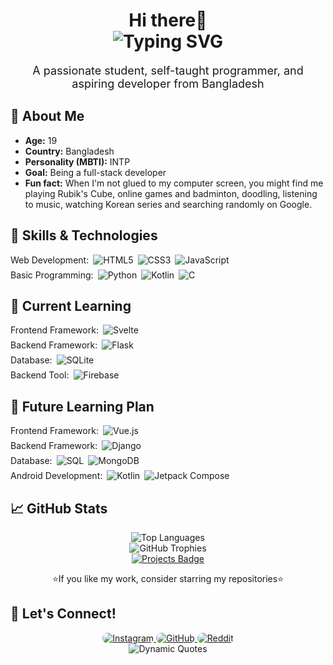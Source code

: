 <h1 align="center">Hi there👋
<br>
<img src="https://readme-typing-svg.demolab.com?font=Fira+Code&size=24&duration=4000&color=36BCF7&center=true&vCenter=true&lines=Welcome+to+My+Profile!;I+am+Atia+Farha" alt="Typing SVG">
</h1>
<p align="center" style="font-size: 18px;">
  A passionate student, self-taught programmer, and aspiring developer from Bangladesh
</p>

## 👩 About Me
<ul>
  <li><b>Age:</b> 19</li>
  <li><b>Country:</b> Bangladesh</li>
  <li><b>Personality (MBTI):</b> INTP</li>
  <li><b>Goal:</b> Being a full-stack developer</li>
  <li><b>Fun fact:</b> When I'm not glued to my computer screen, you might find me playing Rubik's Cube, online games and badminton, doodling, listening to music, watching Korean series and searching randomly on Google.</li>
</ul>

## 🔧 Skills & Technologies
<div style=" display: flex; flex-direction: column; gap: 0.5em;">
 <div style="display: flex; align-items: center; gap: 0.5em;">
  <span>Web Development:</span>
  <img src="https://img.shields.io/badge/HTML5-E34F26?style=for-the-badge&logo=html5&logoColor=white" alt="HTML5">
  <img src="https://img.shields.io/badge/CSS3-1572B6?style=for-the-badge&logo=css3&logoColor=white" alt="CSS3">
  <img src="https://img.shields.io/badge/JavaScript-F7DF1E?style=for-the-badge&logo=javascript&logoColor=black" alt="JavaScript">
  </div>
   <div style="display: flex; align-items: center; gap: 0.5em;">
  <span>Basic Programming:</span>
  <img src="https://img.shields.io/badge/Python-3776AB?style=for-the-badge&logo=python&logoColor=white" alt="Python">
  <img src="https://img.shields.io/badge/Kotlin-7F52FF?style=for-the-badge&logo=kotlin&logoColor=white" alt="Kotlin">
  <img src="https://img.shields.io/badge/C-1572F7?style=for-the-badge&logo=c&logoColor=white" alt="C">
  </div>
</div>

## 🌱 Current Learning
<div style=" display: flex; flex-direction: column; gap: 0.5em;">
 <div style="display: flex; align-items: center; gap: 0.5em;">
  <span>Frontend Framework:</span>
  <img src="https://img.shields.io/badge/Svelte-FF3E00?style=for-the-badge&logo=svelte&logoColor=white" alt="Svelte">
 </div>
  <div style="display: flex; align-items: center; gap: 0.5em;">
  <span>Backend Framework:</span>
  <img src="https://img.shields.io/badge/Flask-000000?style=for-the-badge&logo=flask&logoColor=white" alt="Flask">
  </div>
   <div style="display: flex; align-items: center; gap: 0.5em;">
  <span>Database:</span>
  <img src="https://img.shields.io/badge/SQLite-003B57?style=for-the-badge&logo=sqlite&logoColor=white" alt="SQLite">
  </div>
   <div style="display: flex; align-items: center; gap: 0.5em;">
  <span>Backend Tool:</span>
  <img src="https://img.shields.io/badge/Firebase-FFCA28?style=for-the-badge&logo=firebase&logoColor=black" alt="Firebase">
  </div>
</div>

## 🎯 Future Learning Plan
<div style=" display: flex; flex-direction: column; gap: 0.5em;">
 <div style="display: flex; align-items: center; gap: 0.5em;">
  <span>Frontend Framework:</span>
  <img src="https://img.shields.io/badge/Vue.js-4FC08D?style=for-the-badge&logo=vue.js&logoColor=white" alt="Vue.js">
  </div>
   <div style="display: flex; align-items: center; gap: 0.5em;">
  <span>Backend Framework:</span>
  <img src="https://img.shields.io/badge/Django-green?style=for-the-badge&logo=django&logoColor=white" alt="Django">
  </div>
   <div style="display: flex; align-items: center; gap: 0.5em;">
  <span>Database:</span>
  <img src="https://img.shields.io/badge/SQL-4479A1?style=for-the-badge&logo=postgresql&logoColor=white" alt="SQL">
    <img src="https://img.shields.io/badge/MongoDB-47A248?style=for-the-badge&logo=mongodb&logoColor=white" alt="MongoDB">
  </div>
  <div style="display: flex; align-items: center; gap: 0.5em;">
  <span>Android Development:</span>
  <img src="https://img.shields.io/badge/Kotlin-7F52FF?style=for-the-badge&logo=kotlin&logoColor=white" alt="Kotlin">
    <img src="https://img.shields.io/badge/Jetpack%20Compose-4285F4?style=for-the-badge&logo=jetpack-compose&logoColor=white" alt="Jetpack Compose">
  </div>
</div>

## 📈 GitHub Stats
<div align="center">
  <img src="https://github-readme-stats.vercel.app/api/top-langs/?username=Atia-Farha&layout=compact&theme=radical" alt="Top Languages">
</div>
<div align="center">
  <img src="https://github-profile-trophy.vercel.app/?username=Atia-Farha&theme=radical&no-frame=true&margin-w=15" alt="GitHub Trophies">
</div>
<div align="center">
  <a href="https://github.com/Atia-Farha?tab=repositories">
    <img src="https://img.shields.io/badge/My%20Projects-View-green?style=flat-square" alt="Projects Badge">
  </a>
</div>

<p align="center">⭐If you like my work, consider starring my repositories⭐</p> 

## 💬 Let's Connect!
<div align="center">
  <a href="https://www.instagram.com/itzz_at_iaaa/profilecard/?igsh=MTVoOWM5NTF0aHNodA==">
  <img src="https://img.shields.io/badge/Instagram-E4405F?style=for-the-badge&logo=instagram&logoColor=white" style="border-radius: 15px" alt="Instagram">
  </a>
  <a href="https://github.com/Atia-Farha"> 
  <img src="https://img.shields.io/badge/GitHub-181717?style=for-the-badge&logo=github&logoColor=white" style="border-radius: 15px" alt="GitHub">
  </a>
  <a href="https://www.reddit.com/u/DJ_Silent/s/GWCEW9cGL5">
  <img src="https://img.shields.io/badge/Reddit-FF4500?style=for-the-badge&logo=reddit&logoColor=white" style="border-radius: 15px" alt="Reddit">
  </a>
</div>

<div align="center">
  <img src="https://quotes-github-readme.vercel.app/api?type=horizontal&theme=radical" alt="Dynamic Quotes">
</div>